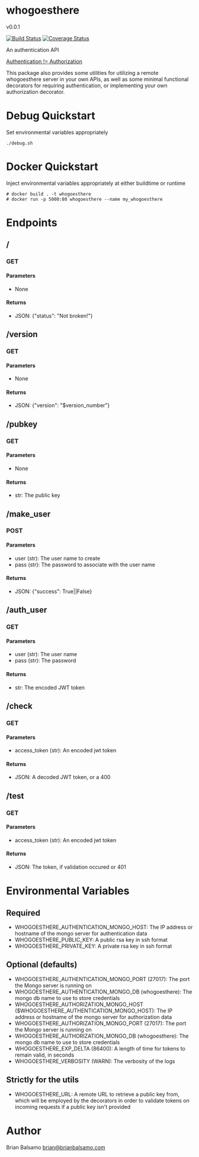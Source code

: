 # whogoesthere

v0.0.1

[![Build Status](https://travis-ci.org/bnbalsamo/whogoesthere.svg?branch=master)](https://travis-ci.org/bnbalsamo/whogoesthere) [![Coverage Status](https://coveralls.io/repos/github/bnbalsamo/whogoesthere/badge.svg?branch=master)](https://coveralls.io/github/bnbalsamo/whogoesthere?branch=master)

An authentication API

[Authentication != Authorization](https://serverfault.com/questions/57077/what-is-the-difference-between-authentication-and-authorization)

This package also provides some utilities for utilizing a remote whogoesthere server in your own APIs, as well as some minimal functional decorators for requiring authentication, or implementing your own authorization decorator.


# Debug Quickstart
Set environmental variables appropriately
```
./debug.sh
```

# Docker Quickstart
Inject environmental variables appropriately at either buildtime or runtime
```
# docker build . -t whogoesthere
# docker run -p 5000:80 whogoesthere --name my_whogoesthere
```

# Endpoints
## /
### GET
#### Parameters
* None
#### Returns
* JSON: {"status": "Not broken!"}

## /version
### GET
#### Parameters
* None
#### Returns
* JSON: {"version": "$version_number"}

## /pubkey
### GET
#### Parameters
* None
#### Returns
* str: The public key

## /make_user
### POST
#### Parameters
* user (str): The user name to create
* pass (str): The password to associate with the user name
#### Returns
* JSON: {"success": True||False}

## /auth_user
### GET
#### Parameters
* user (str): The user name
* pass (str): The password
#### Returns
* str: The encoded JWT token

## /check
### GET
#### Parameters
* access_token (str): An encoded jwt token
#### Returns
* JSON: A decoded JWT token, or a 400

## /test
### GET
#### Parameters
* access_token (str): An encoded jwt token
#### Returns
* JSON: The token, if validation occured or 401

# Environmental Variables
## Required
* WHOGOESTHERE_AUTHENTICATION_MONGO_HOST: The IP address or hostname of the mongo server for authentication data
* WHOGOESTHERE_PUBLIC_KEY: A public rsa key in ssh format
* WHOGOESTHERE_PRIVATE_KEY: A private rsa key in ssh format
## Optional (defaults)
* WHOGOESTHERE_AUTHENTICATION_MONGO_PORT (27017): The port the Mongo server is running on
* WHOGOESTHERE_AUTHENTICATION_MONGO_DB (whogoesthere): The mongo db name to use to store credentials
* WHOGOESTHERE_AUTHORIZATION_MONGO_HOST ($WHOGOESTHERE_AUTHENTICATION_MONGO_HOST): The IP address or hostname of the mongo server for authorization data
* WHOGOESTHERE_AUTHORIZATION_MONGO_PORT (27017): The port the Mongo server is running on
* WHOGOESTHERE_AUTHORIZATION_MONGO_DB (whogoesthere): The mongo db name to use to store credentials
* WHOGOESTHERE_EXP_DELTA (86400): A length of time for tokens to remain valid, in seconds
* WHOGOESTHERE_VERBOSITY (WARN): The verbosity of the logs
## Strictly for the utils
* WHOGOESTHERE_URL: A remote URL to retrieve a public key from, which will be employed by the decorators in order to validate tokens on incoming requests if a public key isn't provided

# Author
Brian Balsamo <brian@brianbalsamo.com>
